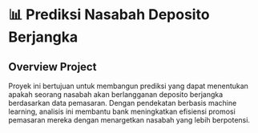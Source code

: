 # 📊 Prediksi Nasabah Deposito Berjangka  
## Overview Project
Proyek ini bertujuan untuk membangun prediksi yang dapat menentukan apakah seorang nasabah akan berlangganan deposito berjangka berdasarkan data pemasaran. Dengan pendekatan berbasis machine learning, analisis ini membantu bank meningkatkan efisiensi promosi pemasaran mereka dengan menargetkan nasabah yang lebih berpotensi.
